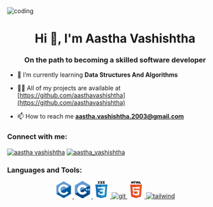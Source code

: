 <img align="center"  height="250" width="1200" alt="coding" src="https://user-images.githubusercontent.com/69487958/129805905-168fd73e-1d25-42fe-ac49-e757a584c338.gif">
<h1></h1>
<h1 align="center">Hi 👋, I'm Aastha Vashishtha</h1>
<h3 align="center">On the path to becoming a skilled software developer</h3>


- 🌱 I’m currently learning **Data Structures And Algorithms**

- 👨‍💻 All of my projects are available at [https://github.com/aasthavashishtha](https://github.com/aasthavashishtha)

- 📫 How to reach me **aastha.vashishtha.2003@gmail.com**

<h3 align="left">Connect with me:</h3>
<p align="left">
<a href="https://linkedin.com/in/aastha vashishtha" target="blank"><img align="center" src="https://raw.githubusercontent.com/rahuldkjain/github-profile-readme-generator/master/src/images/icons/Social/linked-in-alt.svg" alt="aastha vashishtha" height="30" width="40" /></a>
<a href="https://instagram.com/aastha_vashishtha" target="blank"><img align="center" src="https://raw.githubusercontent.com/rahuldkjain/github-profile-readme-generator/master/src/images/icons/Social/instagram.svg" alt="aastha_vashishtha" height="30" width="40" /></a>
</p>

<h3 align="left">Languages and Tools:</h3>
<p align="center"> <a href="https://www.cprogramming.com/" target="_blank" rel="noreferrer"> <img src="https://raw.githubusercontent.com/devicons/devicon/master/icons/c/c-original.svg" alt="c" width="40" height="40"/> </a> <a href="https://www.w3schools.com/cpp/" target="_blank" rel="noreferrer"> <img src="https://raw.githubusercontent.com/devicons/devicon/master/icons/cplusplus/cplusplus-original.svg" alt="cplusplus" width="40" height="40"/> </a> <a href="https://www.w3schools.com/css/" target="_blank" rel="noreferrer"> <img src="https://raw.githubusercontent.com/devicons/devicon/master/icons/css3/css3-original-wordmark.svg" alt="css3" width="40" height="40"/> </a> <a href="https://git-scm.com/" target="_blank" rel="noreferrer"> <img src="https://www.vectorlogo.zone/logos/git-scm/git-scm-icon.svg" alt="git" width="40" height="40"/> </a> <a href="https://www.w3.org/html/" target="_blank" rel="noreferrer"> <img src="https://raw.githubusercontent.com/devicons/devicon/master/icons/html5/html5-original-wordmark.svg" alt="html5" width="40" height="40"/> </a> <a href="https://tailwindcss.com/" target="_blank" rel="noreferrer"> <img src="https://www.vectorlogo.zone/logos/tailwindcss/tailwindcss-icon.svg" alt="tailwind" width="40" height="40"/> </a> </p>
